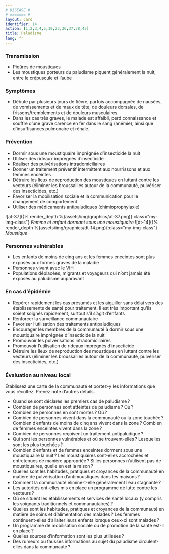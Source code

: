 ```yaml
---
# DISEASE #
# ======= #
layout: card
identifier: 14
action: [1,2,3,4,5,19,23,36,37,38,43]
title: Paludisme
lang: fr
---
```


### Transmission

- Piqûres de moustiques
- Les moustiques porteurs du paludisme piquent généralement la nuit, entre le crépuscule et l’aube

### Symptômes

- Débute par plusieurs jours de fièvre, parfois accompagnée de nausées, de vomissements et de maux de tête, de douleurs dorsales, de frissons/tremblements et de douleurs musculaires.
- Dans les cas très graves, le malade est affaibli, perd connaissance et souffre d’une grave carence en fer dans le sang (anémie), ainsi que d’insuffisances pulmonaire et rénale.

### Prévention

- Dormir sous une moustiquaire imprégnée d’insecticide la nuit
-	Utiliser des rideaux imprégnés d’insecticide
-	Réaliser des pulvérisations intradomiciliaires
- Donner un traitement préventif intermittent aux nourrissons et aux femmes enceintes
- Détruire les lieux de reproduction des moustiques en luttant contre les vecteurs (éliminer les broussailles autour de la communauté, pulvériser des insecticides, etc.)
-	Favoriser la mobilisation sociale et la communication pour le changement de comportement
- Utiliser des médicaments antipaludiques (chimioprophylaxie)

![at-37]({% render_depth %}assets/img/graphics/at-37.png){:class="my-img-class"}
*Femme et enfant dormant sous une moustiquaire*
![dt-14]({% render_depth %}assets/img/graphics/dt-14.png){:class="my-img-class"}
*Moustique*

### Personnes vulnérables

- Les enfants de moins de cinq ans et les femmes enceintes sont plus exposés aux formes graves de la maladie
- Personnes vivant avec le VIH
- Populations déplacées, migrants et voyageurs qui n’ont jamais été exposés au paludisme auparavant

### En cas d’épidémie

-	Repérer rapidement les cas présumés et les aiguiller sans délai vers des établissements de santé pour traitement. Il est très important qu’ils soient soignés rapidement, surtout s’il s’agit d’enfants
-	Renforcer la surveillance communautaire
-	Favoriser l’utilisation des traitements antipaludiques
- Encourager les membres de la communauté à dormir sous une moustiquaire imprégnée d’insecticide la nuit
- Promouvoir les pulvérisations intradomiciliaires
- Promouvoir l’utilisation de rideaux imprégnés d’insecticide
-	Détruire les lieux de reproduction des moustiques en luttant contre les vecteurs (éliminer les broussailles autour de la communauté, pulvériser des insecticides, etc.)


### Évaluation au niveau local

Établissez une carte de la communauté et portez-y les informations que vous récoltez. Prenez note d’autres détails.

- Quand se sont déclarés les premiers cas de paludisme ?
-	Combien de personnes sont atteintes de paludisme ? Où ?
- Combien de personnes en sont mortes ? Où ?  
-	Combien de personnes vivent dans la communauté ou la zone touchée ? Combien d’enfants de moins de cinq ans vivent dans la zone ? Combien de femmes enceintes vivent dans la zone ?
-	Combien de personnes reçoivent un traitement antipaludique ?
- Qui sont les personnes vulnérables et où se trouvent-elles ? Lesquelles sont les plus touchées ?
-	Combien d’enfants et de femmes enceintes dorment sous une moustiquaire la nuit ? Les moustiquaires sont-elles accrochées et entretenues de manière appropriée ? Si les personnes n’utilisent pas de moustiquaires, quelle en est la raison ?
- Quelles sont les habitudes, pratiques et croyances de la communauté en matière de pulvérisation d’antimoustiques dans les maisons ?
-	Comment la communauté élimine-t-elle généralement l’eau stagnante ?
- Les autorités ont-elles mis en place un programme de lutte contre les vecteurs ?
-	Où se situent les établissements et services de santé locaux (y compris les soignants traditionnels et communautaires) ?
- Quelles sont les habitudes, pratiques et croyances de la communauté en matière de soins et d’alimentation des malades ? Les femmes continuent-elles d’allaiter leurs enfants lorsque ceux-ci sont malades ?
- Un programme de mobilisation sociale ou de promotion de la santé est-il en place ?
-	Quelles sources d’information sont les plus utilisées ?
- Des rumeurs ou fausses informations au sujet du paludisme circulent-elles dans la communauté ?
